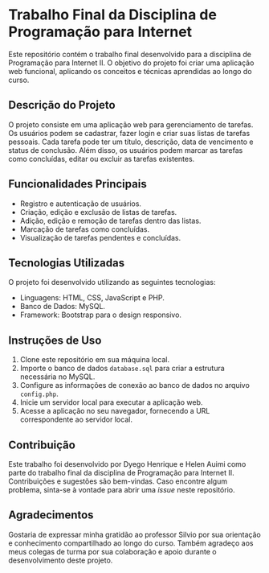 # Trabalho Final da Disciplina de Programação para Internet

Este repositório contém o trabalho final desenvolvido para a disciplina de Programação para Internet II. O objetivo do projeto foi criar uma aplicação web funcional, aplicando os conceitos e técnicas aprendidas ao longo do curso.

## Descrição do Projeto

O projeto consiste em uma aplicação web para gerenciamento de tarefas. Os usuários podem se cadastrar, fazer login e criar suas listas de tarefas pessoais. Cada tarefa pode ter um título, descrição, data de vencimento e status de conclusão. Além disso, os usuários podem marcar as tarefas como concluídas, editar ou excluir as tarefas existentes.

## Funcionalidades Principais

- Registro e autenticação de usuários.
- Criação, edição e exclusão de listas de tarefas.
- Adição, edição e remoção de tarefas dentro das listas.
- Marcação de tarefas como concluídas.
- Visualização de tarefas pendentes e concluídas.

## Tecnologias Utilizadas

O projeto foi desenvolvido utilizando as seguintes tecnologias:

- Linguagens: HTML, CSS, JavaScript e PHP.
- Banco de Dados: MySQL.
- Framework: Bootstrap para o design responsivo.

## Instruções de Uso

1. Clone este repositório em sua máquina local.
2. Importe o banco de dados `database.sql` para criar a estrutura necessária no MySQL.
3. Configure as informações de conexão ao banco de dados no arquivo `config.php`.
4. Inicie um servidor local para executar a aplicação web.
5. Acesse a aplicação no seu navegador, fornecendo a URL correspondente ao servidor local.

## Contribuição

Este trabalho foi desenvolvido por Dyego Henrique e Helen Auimi como parte do trabalho final da disciplina de Programação para Internet II. Contribuições e sugestões são bem-vindas. Caso encontre algum problema, sinta-se à vontade para abrir uma *issue* neste repositório.

## Agradecimentos

Gostaria de expressar minha gratidão ao professor Silvio por sua orientação e conhecimento compartilhado ao longo do curso. Também agradeço aos meus colegas de turma por sua colaboração e apoio durante o desenvolvimento deste projeto.
